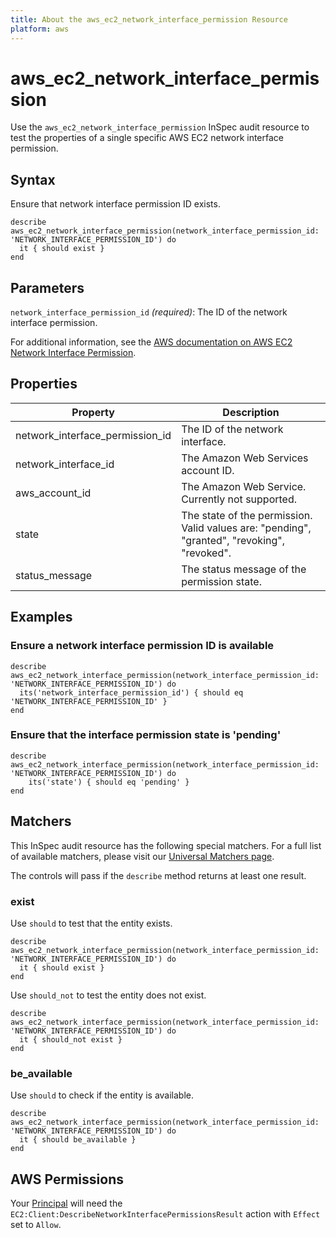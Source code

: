```yaml
---
title: About the aws_ec2_network_interface_permission Resource
platform: aws
---
```


# aws_ec2_network_interface_permission

Use the `aws_ec2_network_interface_permission` InSpec audit resource to test the properties of a single specific AWS EC2 network interface permission.

## Syntax

Ensure that network interface permission ID exists.

    describe aws_ec2_network_interface_permission(network_interface_permission_id: 'NETWORK_INTERFACE_PERMISSION_ID') do
      it { should exist }
    end

## Parameters

`network_interface_permission_id` _(required)_: The ID of the network interface permission.

For additional information, see the [AWS documentation on AWS EC2 Network Interface Permission](https://docs.aws.amazon.com/AWSCloudFormation/latest/UserGuide/aws-resource-ec2-networkinterfacepermission.html).

## Properties

| Property | Description | 
| --- | --- |
| network_interface_permission_id | The ID of the network interface. |
| network_interface_id |  The Amazon Web Services account ID. |
| aws_account_id |The Amazon Web Service. Currently not supported. |
| state |The state of the permission.  Valid values are: "pending", "granted", "revoking", "revoked". |
| status_message | The status message of the permission state. | status_message |

## Examples

### Ensure a network interface permission ID is available

    describe aws_ec2_network_interface_permission(network_interface_permission_id: 'NETWORK_INTERFACE_PERMISSION_ID') do
      its('network_interface_permission_id') { should eq 'NETWORK_INTERFACE_PERMISSION_ID' }
    end

### Ensure that the interface permission state is 'pending'

    describe aws_ec2_network_interface_permission(network_interface_permission_id: 'NETWORK_INTERFACE_PERMISSION_ID') do
        its('state') { should eq 'pending' }
    end

## Matchers

This InSpec audit resource has the following special matchers. For a full list of available matchers, please visit our [Universal Matchers page](https://www.inspec.io/docs/reference/matchers/).

The controls will pass if the `describe` method returns at least one result.

### exist

Use `should` to test that the entity exists.

    describe aws_ec2_network_interface_permission(network_interface_permission_id: 'NETWORK_INTERFACE_PERMISSION_ID') do
      it { should exist }
    end

Use `should_not` to test the entity does not exist.

    describe aws_ec2_network_interface_permission(network_interface_permission_id: 'NETWORK_INTERFACE_PERMISSION_ID') do
      it { should_not exist }
    end

### be_available

Use `should` to check if the entity is available.

    describe aws_ec2_network_interface_permission(network_interface_permission_id: 'NETWORK_INTERFACE_PERMISSION_ID') do
      it { should be_available }
    end

## AWS Permissions

Your [Principal](https://docs.aws.amazon.com/IAM/latest/UserGuide/intro-structure.html#intro-structure-principal) will need the `EC2:Client:DescribeNetworkInterfacePermissionsResult` action with `Effect` set to `Allow`.
